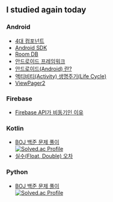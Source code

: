 ## I studied again today

### Android
- [4대 컴포넌트](https://github.com/lijunhyeong/Study/blob/main/Android/4%EB%8C%80%20%EC%BB%B4%ED%8F%AC%EB%84%8C%ED%8A%B8.md)
- [Android SDK](https://github.com/lijunhyeong/Study/blob/main/Android/Android%20SDK.md)
- [Room DB](https://github.com/lijunhyeong/Study/blob/main/Android/Room%20DB%EB%9E%80.md)
- [안드로이드 프레임워크](https://github.com/lijunhyeong/Study/blob/main/Android/%EC%95%88%EB%93%9C%EB%A1%9C%EC%9D%B4%EB%93%9C%20%ED%94%84%EB%A0%88%EC%9E%84%EC%9B%8C%ED%81%AC.md)
- [안드로이드(Android) 란?](https://github.com/lijunhyeong/Study/blob/main/Android/%EC%95%88%EB%93%9C%EB%A1%9C%EC%9D%B4%EB%93%9C%EB%9E%80%3F%20(%EC%9A%A9%EC%96%B4%20%EC%A0%95%EB%A6%AC).md)
- [액티비티(Activity) 생명주기(Life Cycle)](https://github.com/lijunhyeong/Study/blob/main/Android/%EC%95%A1%ED%8B%B0%EB%B9%84%ED%8B%B0%20%EC%83%9D%EB%AA%85%EC%A3%BC%EA%B8%B0(Life%20Cycle).md)
- [ViewPager2](https://github.com/lijunhyeong/Study/blob/main/Android/ViewPager2.md)

### Firebase
- [Firebase API가 비동기인 이유](https://github.com/lijunhyeong/Study/tree/main/Firebase%20(%ED%8C%8C%EC%9D%B4%EC%96%B4%EB%B2%A0%EC%9D%B4%EC%8A%A4)/Firebase%20API%20%EB%B9%84%EB%8F%99%EA%B8%B0%EC%9D%B8%20%EC%9D%B4%EC%9C%A0)

### Kotlin
- [BOJ 백준 문제 풀이](https://github.com/lijunhyeong/Study/tree/main/Kotlin/BOJ%20%EB%B0%B1%EC%A4%80)  
[![Solved.ac Profile](http://mazassumnida.wtf/api/v2/generate_badge?boj=daba44)](https://solved.ac/daba44/)  
- [실수(Float, Double) 오차](https://github.com/lijunhyeong/Study/tree/main/Kotlin/%EC%8B%A4%EC%88%98(Float%2C%20Double)%20%EC%98%A4%EC%B0%A8)

### Python
- [BOJ 백준 문제 풀이](https://github.com/lijunhyeong/Study/tree/main/Python)  
[![Solved.ac Profile](http://mazassumnida.wtf/api/v2/generate_badge?boj=lijunhyeong)](https://solved.ac/lijunhyeong/)    
